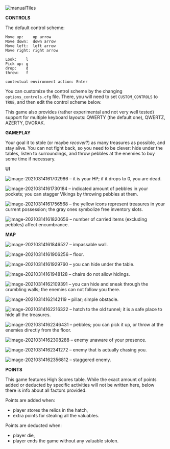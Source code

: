 ![manualTiles](E:\programming\go\projects\src\about_kid_stealing_back\screenshots\manualTiles.png)



**CONTROLS**

The default control scheme:

```
Move up:    up arrow
Move down:  down arrow
Move left:  left arrow
Move right: right arrow

Look:    l
Pick up: g
drop:    d
throw:   f

contextual environment action: Enter
```

You can customize the control scheme by the changing `options_controls.cfg` file. There, you will need to set `CUSTOM_CONTROLS` to `TRUE`, and then edit the control scheme below.

This game also provides (rather experimental and not very well tested) support for multiple keyboard layouts: QWERTY (the default one), QWERTZ, AZERTY, DVORAK.



**GAMEPLAY**

Your goal it to stole (or maybe *recover*?) as many treasures as possible, and stay alive. You can not fight back, so you need to be clever: hide under the tables, listen to surroundings, and throw pebbles at the enemies to buy some time if necessary.



**UI**

![image-20210314161702986](E:\programming\go\projects\src\about_kid_stealing_back\screenshots\image-20210314161702986.png) – it is your HP; if it drops to 0, you are dead.

![image-20210314161730184](E:\programming\go\projects\src\about_kid_stealing_back\screenshots\image-20210314161730184.png) – indicated amount of pebbles in your pockets; you can stagger Vikings by throwing pebbles at them.

![image-20210314161756568](E:\programming\go\projects\src\about_kid_stealing_back\screenshots\image-20210314161756568.png) – the yellow icons represent treasures in your current possession; the gray ones symbolize free inventory slots.

![image-20210314161820656](E:\programming\go\projects\src\about_kid_stealing_back\screenshots\image-20210314161820656.png) – number of carried items (excluding pebbles) affect encumbrance.



**MAP**

![image-20210314161846527](E:\programming\go\projects\src\about_kid_stealing_back\screenshots\image-20210314161846527.png) – impassable wall.

![image-20210314161906256](E:\programming\go\projects\src\about_kid_stealing_back\screenshots\image-20210314161906256.png) – floor.

![image-20210314161929760](E:\programming\go\projects\src\about_kid_stealing_back\screenshots\image-20210314161929760.png) – you can hide under the table.

![image-20210314161948128](E:\programming\go\projects\src\about_kid_stealing_back\screenshots\image-20210314161948128.png) – chairs do not allow hidings.

![image-20210314162109391](E:\programming\go\projects\src\about_kid_stealing_back\screenshots\image-20210314162109391.png) – you can hide and sneak through the crumbling walls; the enemies can not follow you there.

![image-20210314162142119](E:\programming\go\projects\src\about_kid_stealing_back\screenshots\image-20210314162142119.png) – pillar; simple obstacle.

![image-20210314162216322](E:\programming\go\projects\src\about_kid_stealing_back\screenshots\image-20210314162216322.png) – hatch to the old tunnel; it is a safe place to hide all the treasures.

![image-20210314162246431](E:\programming\go\projects\src\about_kid_stealing_back\screenshots\image-20210314162246431.png) – pebbles; you can pick it up, or throw at the enemies directly from the floor.

![image-20210314162308288](E:\programming\go\projects\src\about_kid_stealing_back\screenshots\image-20210314162308288.png) – enemy unaware of your presence.

![image-20210314162341272](E:\programming\go\projects\src\about_kid_stealing_back\screenshots\image-20210314162341272.png) – enemy that is actually chasing you.

![image-20210314162356812](E:\programming\go\projects\src\about_kid_stealing_back\screenshots\image-20210314162356812.png) – staggered enemy.



**POINTS**

This game features High Scores table. While the exact amount of points added or deducted by specific activities will not be written here, below there is info about all factors provided.

Points are added when:

- player stores the relics in the hatch,
- extra points for stealing all the valuables.

Points are deducted when:

- player die,
- player ends the game without any valuable stolen.